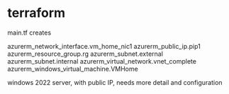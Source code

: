 # terraform


main.tf creates

azurerm_network_interface.vm_home_nic1
azurerm_public_ip.pip1
azurerm_resource_group.rg
azurerm_subnet.external
azurerm_subnet.internal
azurerm_virtual_network.vnet_complete
azurerm_windows_virtual_machine.VMHome

windows 2022 server, with public IP, needs more detail and configuration
